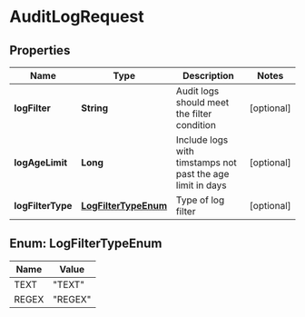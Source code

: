 # AuditLogRequest

## Properties
Name | Type | Description | Notes
------------ | ------------- | ------------- | -------------
**logFilter** | **String** | Audit logs should meet the filter condition |  [optional]
**logAgeLimit** | **Long** | Include logs with timstamps not past the age limit in days |  [optional]
**logFilterType** | [**LogFilterTypeEnum**](#LogFilterTypeEnum) | Type of log filter |  [optional]

<a name="LogFilterTypeEnum"></a>
## Enum: LogFilterTypeEnum
Name | Value
---- | -----
TEXT | &quot;TEXT&quot;
REGEX | &quot;REGEX&quot;
